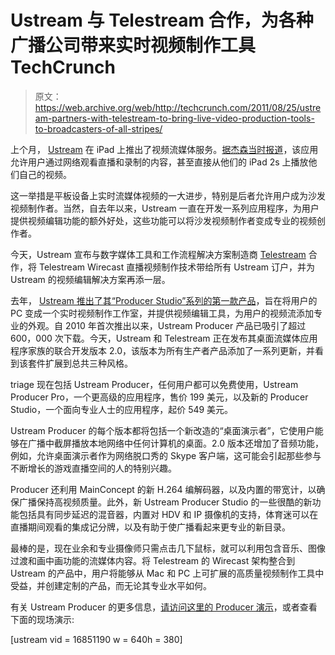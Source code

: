 # Ustream 与 Telestream 合作，为各种广播公司带来实时视频制作工具 TechCrunch

> 原文：<https://web.archive.org/web/http://techcrunch.com/2011/08/25/ustream-partners-with-telestream-to-bring-live-video-production-tools-to-broadcasters-of-all-stripes/>

上个月， [Ustream](https://web.archive.org/web/20230205033420/http://www.ustream.tv/) 在 iPad 上推出了视频流媒体服务。[据杰森当时报道](https://web.archive.org/web/20230205033420/https://techcrunch.com/2011/07/26/ustream-lands-on-the-ipad-gives-couch-potatoes-the-perfect-soapbox/)，该应用允许用户通过网络观看直播和录制的内容，甚至直接从他们的 iPad 2s 上播放他们自己的视频。

这一举措是平板设备上实时流媒体视频的一大进步，特别是后者允许用户成为沙发视频制作者。当然，自去年以来，Ustream 一直在开发一系列应用程序，为用户提供视频编辑功能的额外好处，这些功能可以将沙发视频制作者变成专业的视频创作者。

今天，Ustream 宣布与数字媒体工具和工作流程解决方案制造商 [Telestream](https://web.archive.org/web/20230205033420/http://www.telestream.net/) 合作，将 Telestream Wirecast 直播视频制作技术带给所有 Ustream 订户，并为 Ustream 的视频编辑解决方案再添一层。

去年， [Ustream 推出了其“Producer Studio”系列的第一款产品](https://web.archive.org/web/20230205033420/https://techcrunch.com/2010/01/28/ustream-producer-desktop/)，旨在将用户的 PC 变成一个实时视频制作工作室，并提供视频编辑工具，为用户的视频流添加专业的外观。自 2010 年首次推出以来，Ustream Producer 产品已吸引了超过 600，000 次下载。今天，Ustream 和 Telestream 正在发布其桌面流媒体应用程序家族的联合开发版本 2.0，该版本为所有生产者产品添加了一系列更新，并看到该套件扩展到总共三种风格。

triage 现在包括 Ustream Producer，任何用户都可以免费使用，Ustream Producer Pro，一个更高级的应用程序，售价 199 美元，以及新的 Producer Studio，一个面向专业人士的应用程序，起价 549 美元。

Ustream Producer 的每个版本都将包括一个新改造的“桌面演示者”，它使用户能够在广播中截屏播放本地网络中任何计算机的桌面。2.0 版本还增加了音频功能，例如，允许桌面演示者作为网络脱口秀的 Skype 客户端，这可能会引起那些参与不断增长的游戏直播空间的人的特别兴趣。

Producer 还利用 MainConcept 的新 H.264 编解码器，以及内置的带宽计，以确保广播保持高视频质量。此外，新 Ustream Producer Studio 的一些很酷的新功能包括具有同步延迟的混音器，内置对 HDV 和 IP 摄像机的支持，体育迷可以在直播期间观看的集成记分牌，以及有助于使广播看起来更专业的新目录。

最棒的是，现在业余和专业摄像师只需点击几下鼠标，就可以利用包含音乐、图像过渡和画中画功能的流媒体内容。将 Telestream 的 Wirecast 架构整合到 Ustream 的产品中，用户将能够从 Mac 和 PC 上可扩展的高质量视频制作工具中受益，并创建定制的产品，而无论其专业水平如何。

有关 Ustream Producer 的更多信息，[请访问这里的 Producer 演示](https://web.archive.org/web/20230205033420/http://www.ustream.tv/producerdemo)，或者查看下面的现场演示:

[ustream vid = 16851190 w = 640h = 380]